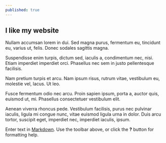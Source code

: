```yaml
---
published: true
---
```


## I like my website

Nullam accumsan lorem in dui. Sed magna purus, fermentum eu, tincidunt eu, varius ut, felis. Donec sodales sagittis magna.

Suspendisse enim turpis, dictum sed, iaculis a, condimentum nec, nisi. Etiam imperdiet imperdiet orci. Phasellus nec sem in justo pellentesque facilisis.

Nam pretium turpis et arcu. Nam ipsum risus, rutrum vitae, vestibulum eu, molestie vel, lacus. Ut leo.

Fusce fermentum odio nec arcu. Proin sapien ipsum, porta a, auctor quis, euismod ut, mi. Phasellus consectetuer vestibulum elit.

Aenean viverra rhoncus pede. Vestibulum facilisis, purus nec pulvinar iaculis, ligula mi congue nunc, vitae euismod ligula urna in dolor. Duis arcu tortor, suscipit eget, imperdiet nec, imperdiet iaculis, ipsum.

Enter text in [Markdown](http://daringfireball.net/projects/markdown/). Use the toolbar above, or click the **?** button for formatting help.